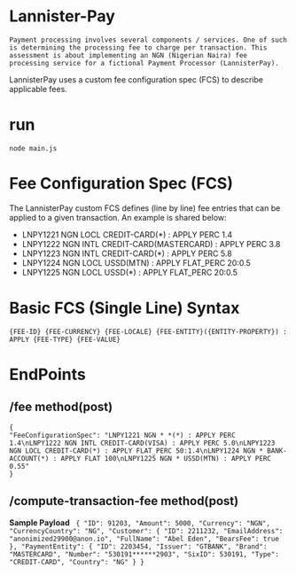 # Lannister-Pay
`Payment processing involves several components / services. One of such is determining the processing fee to charge per transaction. This assessment is about implementing an NGN (Nigerian Naira) fee processing service for a fictional Payment Processor (LannisterPay).`

LannisterPay uses a custom fee configuration spec (FCS) to describe applicable fees.
# run
`node main.js`
 

# Fee Configuration Spec (FCS)
The LannisterPay custom FCS defines (line by line) fee entries that can be applied to a given transaction. An example is shared below:

 - LNPY1221 NGN LOCL CREDIT-CARD(*) : APPLY PERC 1.4
 - LNPY1222 NGN INTL CREDIT-CARD(MASTERCARD) : APPLY PERC 3.8
 - LNPY1223 NGN INTL CREDIT-CARD(*) : APPLY PERC 5.8
 - LNPY1224 NGN LOCL USSD(MTN) : APPLY FLAT_PERC 20:0.5
 - LNPY1225 NGN LOCL USSD(*) : APPLY FLAT_PERC 20:0.5 

 
# Basic FCS (Single Line) Syntax
`{FEE-ID} {FEE-CURRENCY} {FEE-LOCALE} {FEE-ENTITY}({ENTITY-PROPERTY}) : APPLY {FEE-TYPE} {FEE-VALUE}`

# EndPoints
  ## /fee method(post)
    {
    "FeeConfigurationSpec": "LNPY1221 NGN * *(*) : APPLY PERC 1.4\nLNPY1222 NGN INTL CREDIT-CARD(VISA) : APPLY PERC 5.0\nLNPY1223 NGN LOCL CREDIT-CARD(*) : APPLY FLAT_PERC 50:1.4\nLNPY1224 NGN * BANK-ACCOUNT(*) : APPLY FLAT 100\nLNPY1225 NGN * USSD(MTN) : APPLY PERC 0.55"
    }

  ## /compute-transaction-fee method(post)

  **Sample Payload**
 ` {
    "ID": 91203,
    "Amount": 5000,
    "Currency": "NGN",
    "CurrencyCountry": "NG",
    "Customer": {
        "ID": 2211232,
        "EmailAddress": "anonimized29900@anon.io",
        "FullName": "Abel Eden",
        "BearsFee": true
    },
    "PaymentEntity": {
        "ID": 2203454,
        "Issuer": "GTBANK",
        "Brand": "MASTERCARD",
        "Number": "530191******2903",
        "SixID": 530191,
        "Type": "CREDIT-CARD",
        "Country": "NG"
    }
}`
